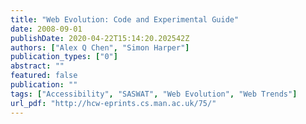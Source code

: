```yaml
---
title: "Web Evolution: Code and Experimental Guide"
date: 2008-09-01
publishDate: 2020-04-22T15:14:20.202542Z
authors: ["Alex Q Chen", "Simon Harper"]
publication_types: ["0"]
abstract: ""
featured: false
publication: ""
tags: ["Accessibility", "SASWAT", "Web Evolution", "Web Trends"]
url_pdf: "http://hcw-eprints.cs.man.ac.uk/75/"
---
```


